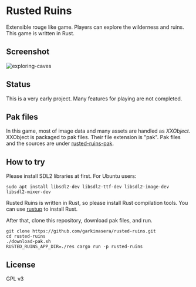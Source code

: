 # Rusted Ruins
Extensible rouge like game. Players can explore the wilderness and ruins.
This game is written in Rust.

## Screenshot
![exploring-caves](https://github.com/garkimasera/rusted-ruins/blob/master/screenshots/exploring-ruin.png)

## Status
This is a very early project. Many features for playing are not completed.

## Pak files
In this game, most of image data and many assets are handled as *XXObject*.
XXObject is packaged to pak files. Their file extension is "pak".
Pak files and the sources are under [rusted-ruins-pak](https://github.com/garkimasera/rusted-ruins-pak).

## How to try
Please install SDL2 libraries at first.
For Ubuntu users:
```shell
sudo apt install libsdl2-dev libsdl2-ttf-dev libsdl2-image-dev libsdl2-mixer-dev
```

Rusted Ruins is written in Rust, so please install Rust compilation tools. You can use [rustup](https://www.rustup.rs/) to install Rust.

After that, clone this repository, download pak files, and run.

```shell
git clone https://github.com/garkimasera/rusted-ruins.git
cd rusted-ruins
./download-pak.sh
RUSTED_RUINS_APP_DIR=./res cargo run -p rusted-ruins
```

## License
GPL v3
